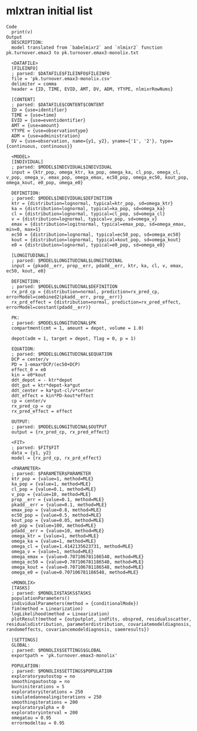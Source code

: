 # mlxtran initial list

    Code
      print(v)
    Output
      DESCRIPTION:
      model translated from `babelmixr2` and `nlmixr2` function pk.turnover.emax3 to pk.turnover.emax3-monolix.txt
      
      <DATAFILE>
      [FILEINFO]
      ; parsed: $DATAFILE$FILEINFO$FILEINFO
      file = 'pk.turnover.emax3-monolix.csv'
      delimiter = comma
      header = {ID, TIME, EVID, AMT, DV, ADM, YTYPE, nlmixrRowNums}
      
      [CONTENT]
      ; parsed: $DATAFILE$CONTENT$CONTENT
      ID = {use=identifier}
      TIME = {use=time}
      EVID = {use=eventidentifier}
      AMT = {use=amount}
      YTYPE = {use=observationtype}
      ADM = {use=administration}
      DV = {use=observation, name={y1, y2}, yname={'1', '2'}, type={continuous, continuous}}
      
      <MODEL>
      [INDIVIDUAL]
      ; parsed: $MODEL$INDIVIDUAL$INDIVIDUAL
      input = {ktr_pop, omega_ktr, ka_pop, omega_ka, cl_pop, omega_cl, v_pop, omega_v, emax_pop, omega_emax, ec50_pop, omega_ec50, kout_pop, omega_kout, e0_pop, omega_e0}
      
      DEFINITION:
      ; parsed: $MODEL$INDIVIDUAL$DEFINITION
      ktr = {distribution=lognormal, typical=ktr_pop, sd=omega_ktr}
      ka = {distribution=lognormal, typical=ka_pop, sd=omega_ka}
      cl = {distribution=lognormal, typical=cl_pop, sd=omega_cl}
      v = {distribution=lognormal, typical=v_pop, sd=omega_v}
      emax = {distribution=logitnormal, typical=emax_pop, sd=omega_emax, min=0, max=1}
      ec50 = {distribution=lognormal, typical=ec50_pop, sd=omega_ec50}
      kout = {distribution=lognormal, typical=kout_pop, sd=omega_kout}
      e0 = {distribution=lognormal, typical=e0_pop, sd=omega_e0}
      
      [LONGITUDINAL]
      ; parsed: $MODEL$LONGITUDINAL$LONGITUDINAL
      input = {pkadd__err, prop__err, pdadd__err, ktr, ka, cl, v, emax, ec50, kout, e0}
      
      DEFINITION:
      ; parsed: $MODEL$LONGITUDINAL$DEFINITION
      rx_prd_cp = {distribution=normal, prediction=rx_pred_cp, errorModel=combined2(pkadd__err, prop__err)}
      rx_prd_effect = {distribution=normal, prediction=rx_pred_effect, errorModel=constant(pdadd__err)}
      
      PK:
      ; parsed: $MODEL$LONGITUDINAL$PK
      compartment(cmt = 1, amount = depot, volume = 1.0)
      
      depot(adm = 1, target = depot, Tlag = 0, p = 1)
      
      EQUATION:
      ; parsed: $MODEL$LONGITUDINAL$EQUATION
      DCP = center/v
      PD = 1-emax*DCP/(ec50+DCP)
      effect_0 = e0
      kin = e0*kout
      ddt_depot = - ktr*depot
      ddt_gut = ktr*depot-ka*gut
      ddt_center = ka*gut-cl/v*center
      ddt_effect = kin*PD-kout*effect
      cp = center/v
      rx_pred_cp = cp
      rx_pred_effect = effect
      
      OUTPUT:
      ; parsed: $MODEL$LONGITUDINAL$OUTPUT
      output = {rx_pred_cp, rx_pred_effect}
      
      <FIT>
      ; parsed: $FIT$FIT
      data = {y1, y2}
      model = {rx_prd_cp, rx_prd_effect}
      
      <PARAMETER>
      ; parsed: $PARAMETER$PARAMETER
      ktr_pop = {value=1, method=MLE}
      ka_pop = {value=1, method=MLE}
      cl_pop = {value=0.1, method=MLE}
      v_pop = {value=10, method=MLE}
      prop__err = {value=0.1, method=MLE}
      pkadd__err = {value=0.1, method=MLE}
      emax_pop = {value=0.8, method=MLE}
      ec50_pop = {value=0.5, method=MLE}
      kout_pop = {value=0.05, method=MLE}
      e0_pop = {value=100, method=MLE}
      pdadd__err = {value=10, method=MLE}
      omega_ktr = {value=1, method=MLE}
      omega_ka = {value=1, method=MLE}
      omega_cl = {value=1.4142135623731, method=MLE}
      omega_v = {value=1, method=MLE}
      omega_emax = {value=0.707106781186548, method=MLE}
      omega_ec50 = {value=0.707106781186548, method=MLE}
      omega_kout = {value=0.707106781186548, method=MLE}
      omega_e0 = {value=0.707106781186548, method=MLE}
      
      <MONOLIX>
      [TASKS]
      ; parsed: $MONOLIX$TASKS$TASKS
      populationParameters()
      individualParameters(method = {conditionalMode})
      fim(method = Linearization)
      logLikelihood(method = Linearization)
      plotResult(method = {outputplot, indfits, obspred, residualsscatter, residualsdistribution, parameterdistribution, covariatemodeldiagnosis, randomeffects, covariancemodeldiagnosis, saemresults})
      
      [SETTINGS]
      GLOBAL:
      ; parsed: $MONOLIX$SETTINGS$GLOBAL
      exportpath = 'pk.turnover.emax3-monolix'
      
      POPULATION:
      ; parsed: $MONOLIX$SETTINGS$POPULATION
      exploratoryautostop = no
      smoothingautostop = no
      burniniterations = 5
      exploratoryiterations = 250
      simulatedannealingiterations = 250
      smoothingiterations = 200
      exploratoryalpha = 0
      exploratoryinterval = 200
      omegatau = 0.95
      errormodeltau = 0.95

